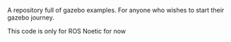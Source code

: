 A repository full of gazebo examples. For anyone who wishes to start their gazebo journey.

This code is only for ROS Noetic for now
